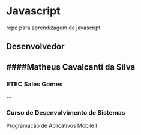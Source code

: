 # Javascript
repo para aprendizagem de javascript
## Desenvolvedor
####Matheus Cavalcanti da Silva 
--
### ETEC Sales Gomes
--
### Curso de Desenvolvimento de Sistemas
Programação de Aplicativos Mobile I

